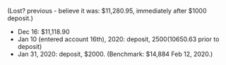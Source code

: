 (Lost? previous - believe it was: $11,280.95, immediately after $1000 deposit.)

* Dec 16: $11,118.90
* Jan 10 (entered account 16th), 2020: deposit, $2500 ($10650.63 prior to deposit)
* Jan 31, 2020: deposit, $2000. (Benchmark: $14,884 Feb 12, 2020.)